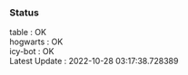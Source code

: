 ### Status


table : OK  
hogwarts : OK  
icy-bot : OK  
Latest Update : 2022-10-28 03:17:38.728389
